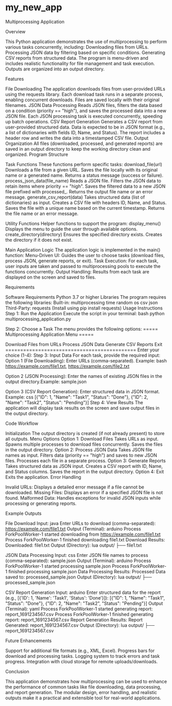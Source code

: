 # my_new_app

Multiprocessing Application

Overview

This Python application demonstrates the use of multiprocessing to perform various tasks concurrently, including: Downloading files from URLs. Processing JSON data by filtering based on specific conditions. Generating CSV reports from structured data. The program is menu-driven and includes realistic functionality for file management and task execution. Outputs are organized into an output directory.

Features

File Downloading The application downloads files from user-provided URLs using the requests library. Each download task runs in a separate process, enabling concurrent downloads. Files are saved locally with their original filenames.
JSON Data Processing Reads JSON files, filters the data based on a condition (priority == "high"), and saves the processed data into a new JSON file. Each JSON processing task is executed concurrently, speeding up batch operations.
CSV Report Generation Generates a CSV report from user-provided structured data. Data is expected to be in JSON format (e.g., a list of dictionaries with fields ID, Name, and Status). The report includes a header row and writes the data into a timestamped CSV file.
Output Organization All files (downloaded, processed, and generated reports) are saved in an output directory to keep the working directory clean and organized.
Program Structure

Task Functions These functions perform specific tasks: download_file(url) Downloads a file from a given URL. Saves the file locally with its original name or a generated name. Returns a status message (success or failure). process_json_data(file_name) Reads a JSON file. Filters the JSON data to retain items where priority == "high". Saves the filtered data to a new JSON file prefixed with processed_. Returns the output file name or an error message. generate_csv_report(data) Takes structured data (list of dictionaries) as input. Creates a CSV file with headers ID, Name, and Status. Saves the file with a unique name based on the current timestamp. Returns the file name or an error message.

Utility Functions Helper functions to support the program: display_menu() Displays the menu to guide the user through available options. create_directory(directory) Ensures the specified directory exists. Creates the directory if it does not exist.

Main Application Logic The application logic is implemented in the main() function: Menu-Driven UI: Guides the user to choose tasks (download files, process JSON, generate reports, or exit). Task Execution: For each task, user inputs are taken and passed to multiprocessing pools to execute the functions concurrently. Output Handling: Results from each task are displayed on the screen and saved to files.

Requirements

Software Requirements Python 3.7 or higher
Libraries The program requires the following libraries: Built-in: multiprocessing time random os csv json Third-Party: requests (Install using pip install requests)
Usage Instructions Step 1: Run the Application Execute the script in your terminal: bash python multiprocessing_application.py

Step 2: Choose a Task The menu provides the following options: ===== Multiprocessing Application Menu =====

Download Files from URLs
Process JSON Data
Generate CSV Reports
Exit ============================================ Enter your choice (1-4):
Step 3: Input Data For each task, provide the required input: Option 1 (File Downloading): Enter URLs (comma-separated). Example: bash https://example.com/file1.txt, https://example.com/file2.txt

Option 2 (JSON Processing): Enter the names of existing JSON files in the output directory.Example: sample.json

Option 3 (CSV Report Generation): Enter structured data in JSON format. Example: css [{"ID": 1, "Name": "Task1", "Status": "Done"}, {"ID": 2, "Name": "Task2", "Status": "Pending"}] Step 4: View Results The application will display task results on the screen and save output files in the output directory.

Code Workflow

Initialization The output directory is created (if not already present) to store all outputs.
Menu Options Option 1: Download Files Takes URLs as input. Spawns multiple processes to download files concurrently. Saves the files in the output directory. Option 2: Process JSON Data Takes JSON file names as input. Filters data (priority == "high") and saves to new JSON files. Processes each file in a separate process. Option 3: Generate Reports Takes structured data as JSON input. Creates a CSV report with ID, Name, and Status columns. Saves the report in the output directory. Option 4: Exit Exits the application.
Error Handling

Invalid URLs: Displays a detailed error message if a file cannot be downloaded. Missing Files: Displays an error if a specified JSON file is not found. Malformed Data: Handles exceptions for invalid JSON inputs while processing or generating reports.

Example Outputs

File Download Input: java Enter URLs to download (comma-separated): https://example.com/file1.txt Output (Terminal): arduino Process ForkPoolWorker-1 started downloading from https://example.com/file1.txt Process ForkPoolWorker-1 finished downloading file1.txt Download Results: Downloaded: file1.txt Output (Directory): lua output/ ├── file1.txt

JSON Data Processing Input: css Enter JSON file names to process (comma-separated): sample.json Output (Terminal): arduino Process ForkPoolWorker-1 started processing sample.json Process ForkPoolWorker-1 finished processing sample.json Data Processing Results: Processed Data saved to: processed_sample.json Output (Directory): lua output/ ├── processed_sample.json

CSV Report Generation Input: arduino Enter structured data for the report (e.g., [{'ID': 1, 'Name': 'Task1', 'Status': 'Done'}]): [{"ID": 1, "Name": "Task1", "Status": "Done"}, {"ID": 2, "Name": "Task2", "Status": "Pending"}] Output (Terminal): yaml Process ForkPoolWorker-1 started generating report: report_1691234567.csv Process ForkPoolWorker-1 finished generating report: report_1691234567.csv Report Generation Results: Report Generated: report_1691234567.csv Output (Directory): lua output/ ├── report_1691234567.csv

Future Enhancements

Support for additional file formats (e.g., XML, Excel). Progress bars for download and processing tasks. Logging system to track errors and task progress. Integration with cloud storage for remote uploads/downloads.

Conclusion

This application demonstrates how multiprocessing can be used to enhance the performance of common tasks like file downloading, data processing, and report generation. The modular design, error handling, and realistic outputs make it a practical and extensible tool for real-world applications.
